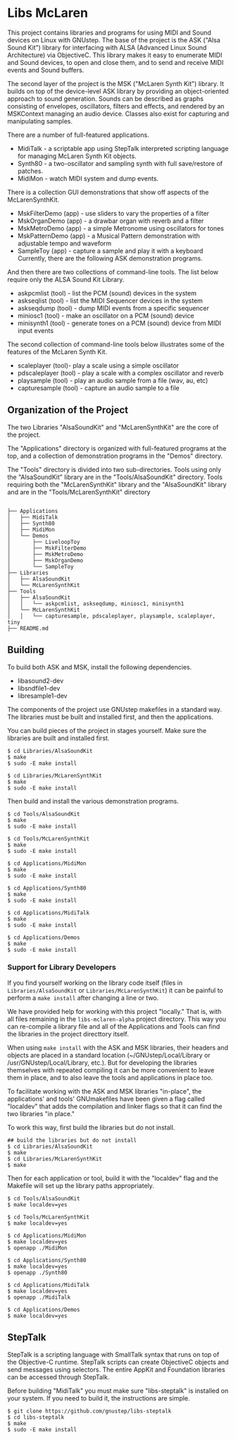 # Libs McLaren

This project contains libraries and programs for using MIDI and Sound devices on Linux with GNUstep.  The base of the project is the ASK ("Alsa Sound Kit") library for interfacing with ALSA (Advanced Linux Sound Architecture) via ObjectiveC.  This library makes it easy to enumerate MIDI and Sound devices, to open and close them, and to send and receive MIDI events and Sound buffers.

The second layer of the project is the MSK ("McLaren Synth Kit") library.  It builds on top of the device-level ASK library by providing an object-oriented approach to sound generation.  Sounds can be described as graphs consisting of envelopes, oscillators, filters and effects, and rendered by an MSKContext managing an audio device.  Classes also exist for capturing and manipulating samples.

There are a number of full-featured applications.

* MidiTalk - a scriptable app using StepTalk interpreted scripting language for managing McLaren Synth Kit objects.
* Synth80 - a two-oscillator and sampling synth with full save/restore of patches.
* MidiMon - watch MIDI system and dump events.

There is a collection GUI demonstrations that show off aspects of the McLarenSynthKit.

* MskFilterDemo (app) - use sliders to vary the properties of a filter
* MskOrganDemo (app) - a drawbar organ with reverb and a filter
* MskMetroDemo (app) - a simple Metronome using oscillators for tones
* MskPatternDemo (app) - a Musical Pattern demonstration with adjustable tempo and waveform
* SampleToy (app) - capture a sample and play it with a keyboard
Currently, there are the following ASK demonstration programs.

And then there are two collections of command-line tools.  The list below require only the ALSA Sound Kit Library.

* askpcmlist (tool) - list the PCM (sound) devices in the system
* askseqlist (tool) - list the MIDI Sequencer devices in the system
* askseqdump (tool) - dump MIDI events from a specific sequencer
* miniosc1 (tool) - make an oscillator on a PCM (sound) device
* minisynth1 (tool) - generate tones on a PCM (sound) device from MIDI input events

The second collection of command-line tools below illustrates some of the features of the McLaren Synth Kit.

* scaleplayer (tool)- play a scale using a simple oscillator
* pdscaleplayer (tool) - play a scale with a complex oscillator and reverb
* playsample (tool) - play an audio sample from a file (wav, au, etc)
* capturesample (tool) - capture an audio sample to a file


## Organization of the Project

The two Libraries "AlsaSoundKit" and "McLarenSynthKit" are the core of the project.

The "Applications" directory is organized with full-featured programs at the top, and a collection of demonstration programs in the "Demos" directory.

The "Tools" directory is divided into two sub-directories.  Tools using only the "AlsaSoundKit" library are in the "Tools/AlsaSoundKit" directory.  Tools requiring both the "McLarenSynthKit" library and the "AlsaSoundKit" library and are in the "Tools/McLarenSynthKit" directory

``` console

├── Applications
│   ├── MidiTalk
│   ├── Synth80
│   ├── MidiMon
│   └── Demos
│       ├── LiveloopToy
│       ├── MskFilterDemo
│       ├── MskMetroDemo
│       ├── MskOrganDemo
│       └── SampleToy
├── Libraries
│   ├── AlsaSoundKit
│   └── McLarenSynthKit
├── Tools
│   ├── AlsaSoundKit
│   │   └── askpcmlist, askseqdump, miniosc1, minisynth1
│   └── McLarenSynthKit
│   │   └── capturesample, pdscaleplayer, playsample, scaleplayer, tiny
├── README.md
```


## Building

To build both ASK and MSK, install the following dependencies.

* libasound2-dev
* libsndfile1-dev
* libresample1-dev

The components of the project use GNUstep makefiles in a standard way.  The libraries must be built and installed first, and then the applications.

You can build pieces of the project in stages yourself.  Make sure the libraries are built and installed first.

``` console
$ cd Libraries/AlsaSoundKit
$ make
$ sudo -E make install

$ cd Libraries/McLarenSynthKit
$ make
$ sudo -E make install
```

Then build and install the various demonstration programs.

``` console
$ cd Tools/AlsaSoundKit
$ make
$ sudo -E make install

$ cd Tools/McLarenSynthKit
$ make
$ sudo -E make install

$ cd Applications/MidiMon
$ make
$ sudo -E make install

$ cd Applications/Synth80
$ make
$ sudo -E make install

$ cd Applications/MidiTalk
$ make
$ sudo -E make install

$ cd Applications/Demos
$ make
$ sudo -E make install

```

### Support for Library Developers

If you find yourself working on the library code itself (files in `Libraries/AlsaSoundKit` or `Libraries/McLarenSynthKit`) it can be painful to perform a `make install` after changing a line or two.

We have provided help for working with this project "locally."  That is, with all files remaining in the `libs-mclaren-alpha` project directory.  This way you can re-compile a library file and all of the Applications and Tools can find the libraries in the project directtory itself.

When using `make install` with the ASK and MSK libraries, their headers and objects are placed in a standard location (~/GNUstep/Local/Library or /usr/GNUstep/Local/Library, etc.).  But for developing the libraries themselves with repeated compiling it can be more convenient to leave them in place, and to also leave the tools and applications in place too.

To facilitate working with the ASK and MSK libraries "in-place", the applications' and tools' GNUmakefiles have been given a flag called "localdev" that adds the compilation and linker flags so that it can find the two libraries "in place."

To work this way, first build the libraries but do not install.

``` console
## build the libraries but do not install
$ cd Libraries/AlsaSoundKit
$ make
$ cd Libraries/McLarenSynthKit
$ make
```

Then for each application or tool, build it with the "localdev" flag and the Makefile will set up the library paths appropriately.

``` console
$ cd Tools/AlsaSoundKit
$ make localdev=yes

$ cd Tools/McLarenSynthKit
$ make localdev=yes

$ cd Applications/MidiMon
$ make localdev=yes
$ openapp ./MidiMon

$ cd Applications/Synth80
$ make localdev=yes
$ openapp ./Synth80

$ cd Applications/MidiTalk
$ make localdev=yes
$ openapp ./MidiTalk

$ cd Applications/Demos
$ make localdev=yes
```

## StepTalk

StepTalk is a scripting language with SmallTalk syntax that runs on top of the Objective-C runtime.  StepTalk scripts can create ObjectiveC objects and send messages using selectors.  The entire AppKit and Foundation libraries can be accessed through StepTalk.

Before building "MidiTalk" you must make sure "libs-steptalk" is installed on your system.  If you need to build it, the instructions are simple.

``` console
$ git clone https://github.com/gnustep/libs-steptalk
$ cd libs-steptalk
$ make
$ sudo -E make install
```
